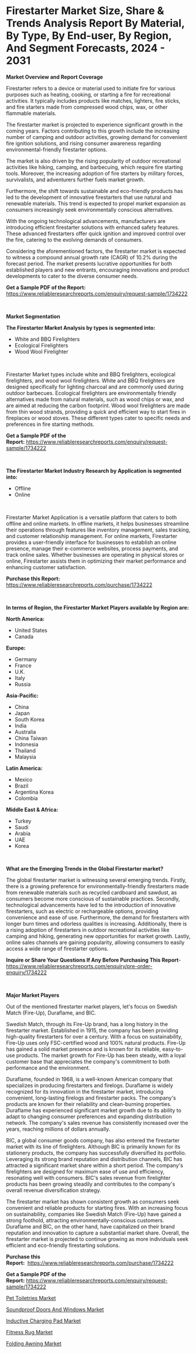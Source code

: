 <p><h1>Firestarter Market Size, Share & Trends Analysis Report By Material, By Type, By End-user, By Region, And Segment Forecasts, 2024 - 2031</h1></p><p><strong>Market Overview and Report Coverage</strong></p>
<p><p>Firestarter refers to a device or material used to initiate fire for various purposes such as heating, cooking, or starting a fire for recreational activities. It typically includes products like matches, lighters, fire sticks, and fire starters made from compressed wood chips, wax, or other flammable materials.</p><p>The firestarter market is projected to experience significant growth in the coming years. Factors contributing to this growth include the increasing number of camping and outdoor activities, growing demand for convenient fire ignition solutions, and rising consumer awareness regarding environmental-friendly firestarter options.</p><p>The market is also driven by the rising popularity of outdoor recreational activities like hiking, camping, and barbecuing, which require fire starting tools. Moreover, the increasing adoption of fire starters by military forces, survivalists, and adventurers further fuels market growth.</p><p>Furthermore, the shift towards sustainable and eco-friendly products has led to the development of innovative firestarters that use natural and renewable materials. This trend is expected to propel market expansion as consumers increasingly seek environmentally conscious alternatives.</p><p>With the ongoing technological advancements, manufacturers are introducing efficient firestarter solutions with enhanced safety features. These advanced firestarters offer quick ignition and improved control over the fire, catering to the evolving demands of consumers.</p><p>Considering the aforementioned factors, the firestarter market is expected to witness a compound annual growth rate (CAGR) of 10.2% during the forecast period. The market presents lucrative opportunities for both established players and new entrants, encouraging innovations and product developments to cater to the diverse consumer needs.</p></p>
<p><strong>Get a Sample PDF of the Report:</strong> <a href="https://www.reliableresearchreports.com/enquiry/request-sample/1734222">https://www.reliableresearchreports.com/enquiry/request-sample/1734222</a></p>
<p>&nbsp;</p>
<p><strong>Market Segmentation</strong></p>
<p><strong>The Firestarter Market Analysis by types is segmented into:</strong></p>
<p><ul><li>White and BBQ Firelighters</li><li>Ecological Firelighters</li><li>Wood Wool Firelighter</li></ul></p>
<p>&nbsp;</p>
<p><p>Firestarter Market types include white and BBQ firelighters, ecological firelighters, and wood wool firelighters. White and BBQ firelighters are designed specifically for lighting charcoal and are commonly used during outdoor barbecues. Ecological firelighters are environmentally friendly alternatives made from natural materials, such as wood chips or wax, and are aimed at reducing the carbon footprint. Wood wool firelighters are made from thin wood strands, providing a quick and efficient way to start fires in fireplaces or wood stoves. These different types cater to specific needs and preferences in fire starting methods.</p></p>
<p><strong>Get a Sample PDF of the Report:</strong>&nbsp;<a href="https://www.reliableresearchreports.com/enquiry/request-sample/1734222">https://www.reliableresearchreports.com/enquiry/request-sample/1734222</a></p>
<p>&nbsp;</p>
<p><strong>The Firestarter Market Industry Research by Application is segmented into:</strong></p>
<p><ul><li>Offline</li><li>Online</li></ul></p>
<p>&nbsp;</p>
<p><p>Firestarter Market Application is a versatile platform that caters to both offline and online markets. In offline markets, it helps businesses streamline their operations through features like inventory management, sales tracking, and customer relationship management. For online markets, Firestarter provides a user-friendly interface for businesses to establish an online presence, manage their e-commerce websites, process payments, and track online sales. Whether businesses are operating in physical stores or online, Firestarter assists them in optimizing their market performance and enhancing customer satisfaction.</p></p>
<p><strong>Purchase this Report:</strong>&nbsp; <a href="https://www.reliableresearchreports.com/purchase/1734222">https://www.reliableresearchreports.com/purchase/1734222</a></p>
<p>&nbsp;</p>
<p><strong>In terms of Region, the Firestarter Market Players available by Region are:</strong></p>
<p>
    <p> <strong> North America: </strong>
        <ul>
            <li>United States</li>
            <li>Canada</li>
        </ul>
        </p> 
    <p> <strong> Europe: </strong>
        <ul>
            <li>Germany</li>
            <li>France</li>
            <li>U.K.</li>
            <li>Italy</li>
            <li>Russia</li>
        </ul>
        </p> 
    <p> <strong> Asia-Pacific: </strong>
        <ul>
            <li>China</li>
            <li>Japan</li>
            <li>South Korea</li>
            <li>India</li>
            <li>Australia</li>
            <li>China Taiwan</li>
            <li>Indonesia</li>
            <li>Thailand</li>
            <li>Malaysia</li>
        </ul>
        </p> 
    <p> <strong> Latin America: </strong>
        <ul>
            <li>Mexico</li>
            <li>Brazil</li>
            <li>Argentina Korea</li>
            <li>Colombia</li>
        </ul>
        </p> 
    <p> <strong> Middle East & Africa: </strong>
        <ul>
            <li>Turkey</li>
            <li>Saudi</li>
            <li>Arabia</li>
            <li>UAE</li>
            <li>Korea</li>
        </ul>
    </p>
    </p>
<p>&nbsp;</p>
<p><strong>What are the Emerging Trends in the Global Firestarter market?</strong></p>
<p><p>The global firestarter market is witnessing several emerging trends. Firstly, there is a growing preference for environmentally-friendly firestarters made from renewable materials such as recycled cardboard and sawdust, as consumers become more conscious of sustainable practices. Secondly, technological advancements have led to the introduction of innovative firestarters, such as electric or rechargeable options, providing convenience and ease of use. Furthermore, the demand for firestarters with longer burn times and odorless qualities is increasing. Additionally, there is a rising adoption of firestarters in outdoor recreational activities like camping and hiking, generating new opportunities for market growth. Lastly, online sales channels are gaining popularity, allowing consumers to easily access a wide range of firestarter options.</p></p>
<p><strong>Inquire or Share Your Questions If Any Before Purchasing This Report</strong>- <a href="https://www.reliableresearchreports.com/enquiry/pre-order-enquiry/1734222">https://www.reliableresearchreports.com/enquiry/pre-order-enquiry/1734222</a></p>
<p>&nbsp;</p>
<p><strong>Major Market Players</strong></p>
<p><p>Out of the mentioned firestarter market players, let's focus on Swedish Match (Fire-Up), Duraflame, and BIC.</p><p>Swedish Match, through its Fire-Up brand, has a long history in the firestarter market. Established in 1915, the company has been providing high-quality firestarters for over a century. With a focus on sustainability, Fire-Up uses only FSC-certified wood and 100% natural products. Fire-Up has gained a solid market presence and is known for its reliable, easy-to-use products. The market growth for Fire-Up has been steady, with a loyal customer base that appreciates the company's commitment to both performance and the environment.</p><p>Duraflame, founded in 1968, is a well-known American company that specializes in producing firestarters and firelogs. Duraflame is widely recognized for its innovation in the firestarter market, introducing convenient, long-lasting firelogs and firestarter packs. The company's products are known for their reliability and clean-burning properties. Duraflame has experienced significant market growth due to its ability to adapt to changing consumer preferences and expanding distribution network. The company's sales revenue has consistently increased over the years, reaching millions of dollars annually.</p><p>BIC, a global consumer goods company, has also entered the firestarter market with its line of firelighters. Although BIC is primarily known for its stationery products, the company has successfully diversified its portfolio. Leveraging its strong brand reputation and distribution channels, BIC has attracted a significant market share within a short period. The company's firelighters are designed for maximum ease of use and efficiency, resonating well with consumers. BIC's sales revenue from firelighter products has been growing steadily and contributes to the company's overall revenue diversification strategy.</p><p>The firestarter market has shown consistent growth as consumers seek convenient and reliable products for starting fires. With an increasing focus on sustainability, companies like Swedish Match (Fire-Up) have gained a strong foothold, attracting environmentally-conscious customers. Duraflame and BIC, on the other hand, have capitalized on their brand reputation and innovation to capture a substantial market share. Overall, the firestarter market is projected to continue growing as more individuals seek efficient and eco-friendly firestarting solutions.</p></p>
<p><strong>Purchase this Report:</strong>&nbsp;&nbsp;<a href="https://www.reliableresearchreports.com/purchase/1734222">https://www.reliableresearchreports.com/purchase/1734222</a></p>
<p></p>
<p><strong>Get a Sample PDF of the Report:</strong>&nbsp;<a href="https://www.reliableresearchreports.com/enquiry/request-sample/1734222">https://www.reliableresearchreports.com/enquiry/request-sample/1734222</a></p>
<p><p><a href="https://github.com/BryceTownsendr/Market-Research-Report-List-2/blob/main/pet-toiletries-market.md">Pet Toiletries Market</a></p><p><a href="https://github.com/RickHolmes3/Market-Research-Report-List-2/blob/main/soundproof-doors-and-windows-market.md">Soundproof Doors And Windows Market</a></p><p><a href="https://github.com/CliffMedina6/Market-Research-Report-List-2/blob/main/inductive-charging-pad-market.md">Inductive Charging Pad Market</a></p><p><a href="https://github.com/PeterParrish5/Market-Research-Report-List-2/blob/main/fitness-rug-market.md">Fitness Rug Market</a></p><p><a href="https://github.com/WillieWoodard/Market-Research-Report-List-2/blob/main/folding-awning-market.md">Folding Awning Market</a></p></p>